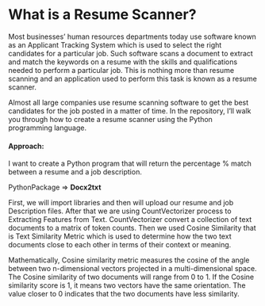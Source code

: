 # What is a Resume Scanner?
Most businesses’ human resources departments today use software known as an Applicant Tracking System which is used to select the right candidates for a particular job. Such software scans a document to extract and match the keywords on a resume with the skills and qualifications needed to perform a particular job. This is nothing more than resume scanning and an application used to perform this task is known as a resume scanner.

Almost all large companies use resume scanning software to get the best candidates for the job posted in a matter of time. In the repository, I’ll walk you through how to create a resume scanner using the Python programming language.

#### Approach:
I want to create a Python program that will return the percentage % match between a resume and a job description.

PythonPackage => **Docx2txt**

First, we will import libraries and then will upload our resume and job Description files.
After that we are using CountVectorizer process to Extracting Features from Text.
CountVectorizer convert a collection of text documents to a matrix of token counts.
Then we used Cosine Similarity that is Text Similarity Metric which is used to determine how the two text documents close to each other in terms of their context or meaning.

Mathematically, Cosine similarity metric measures the cosine of the angle between two n-dimensional vectors projected in a multi-dimensional space. The Cosine similarity of two documents will range from 0 to 1. If the Cosine similarity score is 1, it means two vectors have the same orientation. The value closer to 0 indicates that the two documents have less similarity.
